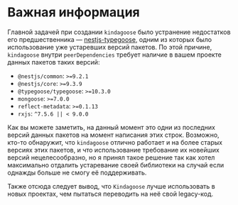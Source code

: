 # Важная информация

Главной задачей при создании `kindagoose` было устранение недостатков его предшественника
— [nestjs-typegoose](https://github.com/kpfromer/nestjs-typegoose), одним из которых было использование уже устаревших
версий пакетов. По этой причине, `kindagoose` внутри `peerDependencies` требует наличие в вашем проекте данных пакетов
таких версий:

* `@nestjs/common`: `>=9.2.1`
* `@nestjs/core`: `>=9.3.9`
* `@typegoose/typegoose`: `>=10.3.0`
* `mongoose`: `>=7.0.0`
* `reflect-metadata`: `>=0.1.13`
* `rxjs`: `^7.5.6 || < 9.0.0`

Как вы можете заметить, на данный момент это одни из последних версий данных пакетов на момент написания этих строк. Возможно, кто-то обнаружит, что `kindagoose` отлично работает и на более старых версиях этих пакетов, и что
использование требование их новейших версий нецелесообразно, но я принял такое решение так как хотел максимально
отдалить устаревание своей библиотеки на случай если однажды больше не смогу её поддерживать.

Также отсюда следует вывод, что `Kindagoose` лучше использовать в новых проектах, чем пытаться переводить на неё свой
legacy-код.
